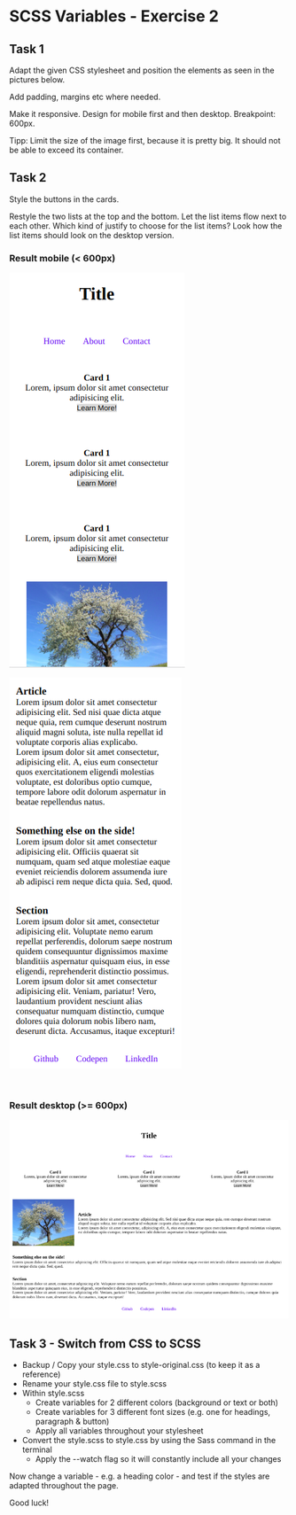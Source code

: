 # SCSS Variables - Exercise 2

## Task 1

Adapt the given CSS stylesheet and position the elements as seen in the pictures below.

Add padding, margins etc where needed.

Make it responsive. Design for mobile first and then desktop. Breakpoint: 600px.

Tipp: Limit the size of the image first, because it is pretty big. It should not be able to exceed its container.

## Task 2

Style the buttons in the cards.

Restyle the two lists at the top and the bottom. Let the list items flow next to each other. Which kind of justify to choose for the list items? Look how the list items should look on the desktop version.

### Result mobile (< 600px)

![Result mobile1](images/mobile1.png)

![Result mobile2](images/mobile2.png)

&nbsp;

### Result desktop (>= 600px)

![Result desktop](images/desktop.png)

## Task 3 - Switch from CSS to SCSS

- Backup / Copy your style.css to style-original.css (to keep it as a reference)
- Rename your style.css file to style.scss
- Within style.scss
  - Create variables for 2 different colors (background or text or both)
  - Create variables for 3 different font sizes (e.g. one for headings, paragraph & button)
  - Apply all variables throughout your stylesheet
- Convert the style.scss to style.css by using the Sass command in the terminal
  - Apply the --watch flag so it will constantly include all your changes

Now change a variable - e.g. a heading color - and test if the styles are adapted throughout the page.

Good luck!
